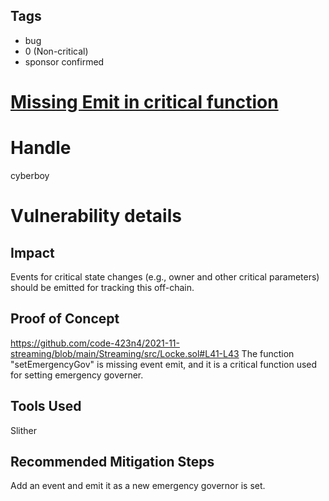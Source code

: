## Tags

- bug
- 0 (Non-critical)
- sponsor confirmed

# [Missing Emit in critical function](https://github.com/code-423n4/2021-11-streaming-findings/issues/35) 

# Handle

cyberboy


# Vulnerability details

## Impact
Events for critical state changes (e.g., owner and other critical parameters) should be emitted for tracking this off-chain. 

## Proof of Concept
https://github.com/code-423n4/2021-11-streaming/blob/main/Streaming/src/Locke.sol#L41-L43
The function "setEmergencyGov" is missing event emit, and it is a critical function used for setting emergency governer. 


## Tools Used
Slither

## Recommended Mitigation Steps
Add an event and emit it as a new emergency governor is set. 

